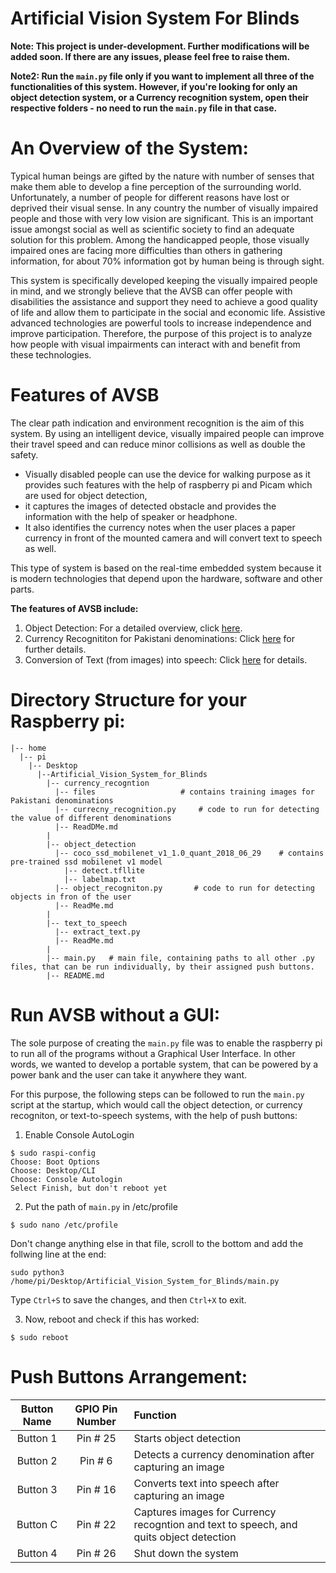 # Artificial Vision System For Blinds

__Note: This project is under-development. Further modifications will be added soon. If there are any issues, please feel free to raise them.__

__Note2: Run the `main.py` file only if you want to implement all three of the functionalities of this system. However, if you're looking for only an object detection system, or a Currency recognition system, open their respective folders - no need to run the `main.py` file in that case.__

# An Overview of the System:
Typical human beings are gifted by the nature with number of senses that make them able to develop a fine perception of the surrounding world. Unfortunately, a number of people for different reasons have lost or deprived their visual sense. In any country the number of visually impaired people and those with very low vision are significant. This is an important issue amongst social as well as scientific society to find an adequate solution for this problem. Among the handicapped people, those visually impaired ones are facing more difficulties than others in gathering information, for about 70% information got by human being is through sight.

This system is specifically developed keeping the visually impaired people in mind, and we strongly believe that the AVSB can offer people with disabilities the assistance and support they need to achieve a good quality of life and allow them to participate in the social and economic life. Assistive advanced technologies are powerful tools to increase independence and improve participation. Therefore, the purpose of this project is to analyze how people with visual impairments can interact with and benefit from these technologies.

# Features of AVSB
The clear path indication and environment recognition is the aim of this system. By using an intelligent device, visually impaired people can improve their travel speed and can reduce minor collisions as well as double the safety. 
* Visually disabled people can use the device for walking purpose as it provides such features with the help of raspberry pi and Picam which are used for object detection, 
* it captures the images of detected obstacle and provides the information with the help of speaker or headphone. 
* It also identifies the currency notes when the user places a paper currency in front of the mounted camera and will convert text to speech as well. 

This type of system is based on the real-time embedded system because it is modern technologies that depend upon the hardware, software and other parts.

__The features of AVSB include:__
1. Object Detection: For a detailed overview, click [here](https://github.com/Ali-Usama/Artificial_Vision_System_for_Blinds/tree/main/Object%20detection).
2. Currency Recognititon for Pakistani denominations: Click [here](https://github.com/Ali-Usama/Artificial_Vision_System_for_Blinds/tree/main/Currency%20Recognition) for further details.
3. Conversion of Text (from images) into speech: Click [here](https://github.com/Ali-Usama/Artificial_Vision_System_for_Blinds/tree/main/Text%20To%20Speech) for details.

# Directory Structure for your Raspberry pi:
```
|-- home
  |-- pi
    |-- Desktop
      |--Artificial_Vision_System_for_Blinds
        |-- currency_recogntion
          |-- files                   # contains training images for Pakistani denominations
          |-- currecny_recognition.py     # code to run for detecting the value of different denominations
          |-- ReadDMe.md
        |
        |-- object_detection
          |-- coco_ssd_mobilenet_v1_1.0_quant_2018_06_29    # contains pre-trained ssd mobilenet v1 model
            |-- detect.tfllite
            |-- labelmap.txt
          |-- object_recogniton.py       # code to run for detecting objects in fron of the user
          |-- ReadMe.md
        |
        |-- text_to_speech
          |-- extract_text.py
          |-- ReadMe.md
        |
        |-- main.py   # main file, containing paths to all other .py files, that can be run individually, by their assigned push buttons.
        |-- README.md
```
# Run AVSB without a GUI:
The sole purpose of creating the `main.py` file was to enable the raspberry pi to run all of the programs without a Graphical User Interface. In other words, we wanted to develop a portable system, that can be powered by a power bank and the user can take it anywhere they want. 

For this purpose, the following steps can be followed to run the `main.py` script at the startup, which would call the object detection, or currency recogniton, or text-to-speech systems, with the help of push buttons: 
1. Enable Console AutoLogin
```
$ sudo raspi-config
Choose: Boot Options
Choose: Desktop/CLI
Choose: Console Autologin
Select Finish, but don't reboot yet
```
2. Put the path of `main.py` in /etc/profile
```
$ sudo nano /etc/profile
```
Don't change anything else in that file, scroll to the bottom and add the follwing line at the end:
```
sudo python3 /home/pi/Desktop/Artificial_Vision_System_for_Blinds/main.py
```
Type `Ctrl+S` to save the changes, and then `Ctrl+X` to exit.

3. Now, reboot and check if this has worked:
```
$ sudo reboot
```

# Push Buttons Arrangement:

|  Button Name   | GPIO Pin Number   | Function |
|	:-----------: | :----------------:  |  :------------ |
|Button 1 | Pin # 25 | Starts object detection |
|Button 2 | Pin # 6 | Detects a currency denomination after capturing an image |
|Button 3 | Pin # 16 | Converts text into speech after capturing an image |
|Button C | Pin # 22 | Captures images for Currency recogntion and text to speech, and quits object detection
|Button 4	| Pin # 26 | Shut down the system |
